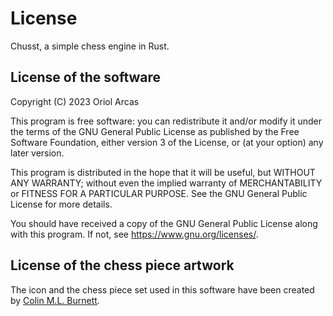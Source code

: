 # License

Chusst, a simple chess engine in Rust.

## License of the software

Copyright (C) 2023 Oriol Arcas

This program is free software: you can redistribute it and/or modify
it under the terms of the GNU General Public License as published by
the Free Software Foundation, either version 3 of the License, or
(at your option) any later version.

This program is distributed in the hope that it will be useful,
but WITHOUT ANY WARRANTY; without even the implied warranty of
MERCHANTABILITY or FITNESS FOR A PARTICULAR PURPOSE.  See the
GNU General Public License for more details.

You should have received a copy of the GNU General Public License
along with this program.  If not, see <https://www.gnu.org/licenses/>.

## License of the chess piece artwork

The icon and the chess piece set used in this software have been created by [Colin M.L. Burnett](https://en.wikipedia.org/wiki/User:Cburnett).
